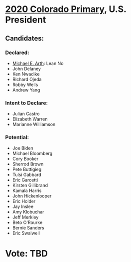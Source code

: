 # [2020 Colorado Primary](../README.md), U.S. President

## Candidates:

### Declared:

* [Michael E. Arth](michael_e_arth.md): Lean No
* John Delaney
* Ken Nwadike
* Richard Ojeda
* Robby Wells
* Andrew Yang

### Intent to Declare:

* Julian Castro
* Elizabeth Warren
* Marianne Williamson

### Potential:

* Joe Biden
* Michael Bloomberg
* Cory Booker
* Sherrod Brown
* Pete Buttigieg
* Tulsi Gabbard
* Eric Garcetti
* Kirsten Gillibrand
* Kamala Harris
* John Hickenlooper
* Eric Holder
* Jay Inslee
* Amy Klobuchar
* Jeff Merkley
* Beto O'Rourke
* Bernie Sanders
* Eric Swalwell

# Vote: TBD
